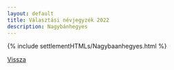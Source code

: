 ```yaml
---
layout: default
title: Választási névjegyzék 2022
description: Nagybánhegyes
---
```


{% include settlementHTMLs/Nagybaanhegyes.html %}

[Vissza](./)
